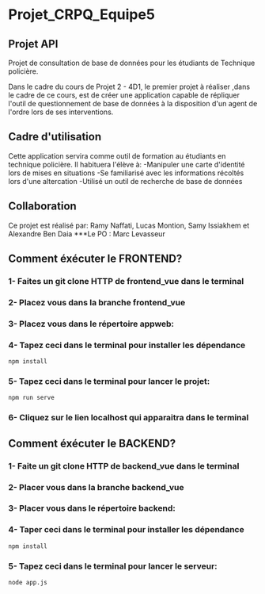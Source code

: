 # Projet_CRPQ_Equipe5
## Projet API

Projet de consultation de base de données pour les étudiants de Technique policière.

Dans le cadre du cours de Projet 2 - 4D1, le premier projet à réaliser ,dans le cadre de ce cours, est de créer une application capable de répliquer l'outil de questionnement de base de données à la disposition d'un agent de l'ordre lors de ses interventions.

## Cadre d'utilisation
Cette application servira comme outil de formation au étudiants en technique policière. Il habituera l'élève à:
-Manipuler une carte d'identité lors de mises en situations
-Se familiarisé avec les informations récoltés lors d'une altercation
-Utilisé un outil de recherche de base de données

## Collaboration
Ce projet est réalisé par: Ramy Naffati, Lucas Montion, Samy Issiakhem et Alexandre Ben Daia
***Le PO : Marc Levasseur

## Comment éxécuter le FRONTEND? 


### 1- Faites un git clone HTTP de frontend_vue dans le terminal

### 2- Placez vous dans la branche frontend_vue

### 3- Placez vous dans le répertoire appweb:

### 4- Tapez ceci dans le terminal pour installer les dépendance
```
npm install
```
### 5- Tapez ceci dans le terminal pour lancer le projet:
```
npm run serve
```
### 6- Cliquez sur le lien localhost qui apparaitra dans le terminal



## Comment éxécuter le BACKEND? 


### 1- Faite un git clone HTTP de backend_vue dans le terminal

### 2- Placer vous dans la branche backend_vue

### 3- Placer vous dans le répertoire backend:

### 4- Taper ceci dans le terminal pour installer les dépendance
```
npm install
```
### 5- Tapez ceci dans le terminal pour lancer le serveur:
```
node app.js
```
